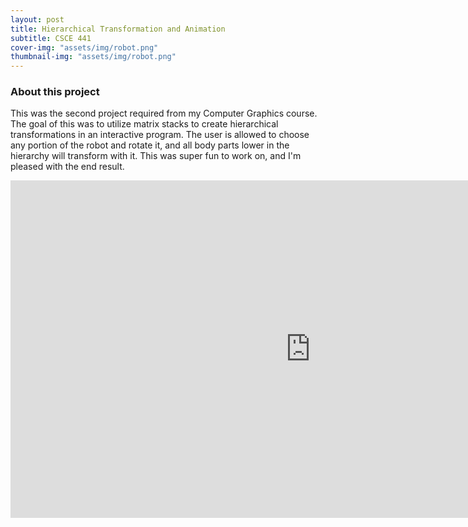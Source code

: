 ```yaml
---
layout: post
title: Hierarchical Transformation and Animation
subtitle: CSCE 441
cover-img: "assets/img/robot.png"
thumbnail-img: "assets/img/robot.png"
---
```



### About this project
This was the second project required from my Computer Graphics course. The goal of this was to utilize matrix stacks to create hierarchical transformations in an interactive program. The user is allowed to choose any portion of the robot and rotate it, and all body parts lower in the hierarchy will transform with it. This was super fun to work on, and I'm pleased with the end result.

<iframe width="960" height="540" src="https://www.youtube.com/embed/f420PwNBZpE" title="YouTube video player" frameborder="0" allow="accelerometer; autoplay; clipboard-write; encrypted-media; gyroscope; picture-in-picture" allowfullscreen></iframe>
